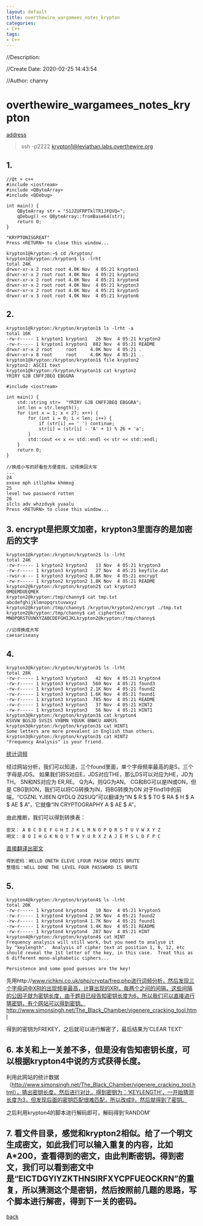 ```yaml
---
layout: default
title: overthewire_wargamees_notes_krypton
categories:
- C++
tags:
- C++
---
```

//Description:

//Create Date: 2020-02-25 14:43:54

//Author: channy

# overthewire_wargamees_notes_krypton

[address](https://overthewire.org/wargames/krypton/)

> ssh -p2222 krypton1@leviathan.labs.overthewire.org

## 1. 

```
//Qt + c++
#include <iostream>
#include <QByteArray>
#include <QDebug>

int main() {
    QByteArray str = "S1JZUFRPTklTR1JFQVQ=";
    qDebug() << QByteArray::fromBase64(str);
    return 0;
}
```

```
"KRYPTONISGREAT"
Press <RETURN> to close this window...
```

```
krypton1@krypton:~$ cd /krypton/
krypton1@krypton:/krypton$ ls -lrht  
total 24K
drwxr-xr-x 2 root root 4.0K Nov  4 05:21 krypton1
drwxr-xr-x 2 root root 4.0K Nov  4 05:21 krypton2
drwxr-xr-x 2 root root 4.0K Nov  4 05:21 krypton4
drwxr-xr-x 2 root root 4.0K Nov  4 05:21 krypton3
drwxr-xr-x 2 root root 4.0K Nov  4 05:21 krypton5
drwxr-xr-x 3 root root 4.0K Nov  4 05:21 krypton6
```

## 2.

```
krypton1@krypton:/krypton/krypton1$ ls -lrht -a
total 16K
-rw-r----- 1 krypton1 krypton1   26 Nov  4 05:21 krypton2
-rw-r----- 1 krypton1 krypton1  882 Nov  4 05:21 README
drwxr-xr-x 2 root     root     4.0K Nov  4 05:21 .
drwxr-xr-x 8 root     root     4.0K Nov  4 05:21 ..
krypton1@krypton:/krypton/krypton1$ file krypton2 
krypton2: ASCII text
krypton1@krypton:/krypton/krypton1$ cat krypton2 
YRIRY GJB CNFFJBEQ EBGGRA
```

```
#include <iostream>

int main() {
    std::string str=  "YRIRY GJB CNFFJBEQ EBGGRA";
    int len = str.length();
    for (int x = 1; x < 27; x++) {
        for (int i = 0; i < len; i++) {
            if (str[i] == ' ') continue;
            str[i] = (str[i] - 'A' + 1) % 26 + 'a';
        }
        std::cout << x << std::endl << str << std::endl;
    }
    return 0;
}
```

```
//换成小写的好看些方便查找，记得换回大写
...
24
exoxe mph itllphkw khmmxg
25
level two password rotten
26
slcls adv whzzdvyk yvaalu
Press <RETURN> to close this window...
```

## 3. encrypt是把原文加密，krypton3里面存的是加密后的文字 

```
krypton1@krypton:/krypton/krypton2$ ls -lrht
total 24K
-rw-r----- 1 krypton2 krypton2   13 Nov  4 05:21 krypton3
-rw-r----- 1 krypton3 krypton3   27 Nov  4 05:21 keyfile.dat
-rwsr-x--- 1 krypton3 krypton2 8.8K Nov  4 05:21 encrypt
-rw-r----- 1 krypton2 krypton2 1.8K Nov  4 05:21 README
krypton2@krypton:/krypton/krypton2$ cat krypton3 
OMQEMDUEQMEK
krypton2@krypton:/tmp/channy$ cat tmp.txt
abcdefghijklmnopqrstuvwxyz
krypton2@krypton:/tmp/channy$ /krypton/krypton2/encrypt ./tmp.txt
krypton2@krypton:/tmp/channy$ cat ciphertext 
MNOPQRSTUVWXYZABCDEFGHIJKLkrypton2@krypton:/tmp/channy$ 
```

```
//记得换成大写
caesariseasy
```

## 4. 

```
krypton3@krypton:/krypton/krypton3$ ls -lrht   
total 28K
-rw-r----- 1 krypton3 krypton3   42 Nov  4 05:21 krypton4
-rw-r----- 1 krypton3 krypton3  560 Nov  4 05:21 found3
-rw-r----- 1 krypton3 krypton3 2.1K Nov  4 05:21 found2
-rw-r----- 1 krypton3 krypton3 1.6K Nov  4 05:21 found1
-rw-r----- 1 krypton3 krypton3  785 Nov  4 05:21 README
-rw-r----- 1 krypton3 krypton3   37 Nov  4 05:21 HINT2
-rw-r----- 1 krypton3 krypton3   56 Nov  4 05:21 HINT1
krypton3@krypton:/krypton/krypton3$ cat krypton4 
KSVVW BGSJD SVSIS VXBMN YQUUK BNWCU ANMJS krypton3@krypton:/krypton/krypton3$ cat HINT1
Some letters are more prevalent in English than others.
krypton3@krypton:/krypton/krypton3$ cat HINT2
"Frequency Analysis" is your friend.
```

[统计词频](http://www.richkni.co.uk/php/crypta/freq.php)

经过网站分析，我们可以知道，三个found里面，单个字母频率最高的是S，三个字母是JDS。
如果我们将S对应E，JDS对应THE，那么DS可以对应为HE，JD为TH。
SN和NS对应为 ER,RE。
Q为A，则QG为AN。
CG和BG可以是IN或ON，但是 CBG到ION，我们可以将CG转换为IN，将BG转换为ON
对于find1中的前端，“CGZNL YJBEN QYDLQ ZQSUQ”可以翻译为“IN $ R $ $ TO $ RA $ H $ A $ AE $ A”，它就像“IN CRYPTOGRAPHY A $ AE $ A”，

由此推断，我们可以得到转换表：
```
密文： A B C D E F G H I J K L M N O P Q R S T U V W X Y Z
明文： B O I H G K N Q V T W Y U R X Z A J E M S L D F P C 
```

[直接翻译出密文](https://quipqiup.com/)

```
得到密码：WELLD ONETH ELEVE LFOUR PASSW ORDIS BRUTE
整理后：WELL DONE THE LEVEL FOUR PASSWORD IS BRUTE
```

## 5. 

```
krypton4@krypton:/krypton/krypton4$ ls -lrht
total 20K
-rw-r----- 1 krypton4 krypton4   10 Nov  4 05:21 krypton5
-rw-r----- 1 krypton4 krypton4 2.9K Nov  4 05:21 found2
-rw-r----- 1 krypton4 krypton4 1.7K Nov  4 05:21 found1
-rw-r----- 1 krypton4 krypton4 1.4K Nov  4 05:21 README
-rw-r----- 1 krypton4 krypton4  287 Nov  4 05:21 HINT
krypton4@krypton:/krypton/krypton4$ cat HINT 
Frequency analysis will still work, but you need to analyse it
by "keylength".  Analysis of cipher text at position 1, 6, 12, etc
should reveal the 1st letter of the key, in this case.  Treat this as
6 different mono-alphabetic ciphers...

Persistence and some good guesses are the key!
```

先用http://www.richkni.co.uk/php/crypta/freq.php进行词频分析，然后发现三个字母词中XRI的出现频率最高，计算出现的XRI，每两个之间的间隔，这些间隔的公因子就为密钥长度，由于题目已经告知密钥长度为6，所以我们可以直接进行猜密钥，有个网站可以得到密钥。
http://www.simonsingh.net/The_Black_Chamber/vigenere_cracking_tool.html

得到的密钥为FREKEY，之后就可以进行解密了，最后结果为’CLEAR TEXT’

## 6. 本关和上一关差不多，但是没有告知密钥长度，可以根据krypton4中说的方式获得长度。

利用此网站的统计数据（http://www.simonsingh.net/The_Black_Chamber/vigenere_cracking_tool.html），猜出密钥长度，然后进行对比，得到密钥为：‘KEYLENGTH’，一开始猜测长度为3，但发现后面的密钥匹配很难匹配，所以改成9，然后就得到了密钥。

之后利用krypton4的脚本进行解码即可，解码得到‘RANDOM’

## 7. 看文件目录，感觉和krypton2相似。给了一个明文生成密文，如此我们可以输入重复的内容，比如A*200，查看得到的密文，由此判断密钥。得到密文，我们可以看到密文中是“EICTDGYIYZKTHNSIRFXYCPFUEOCKRN”的重复，所以猜测这个是密钥，然后按照前几题的思路，写个脚本进行解密，得到下一关的密码。

[back](/)

